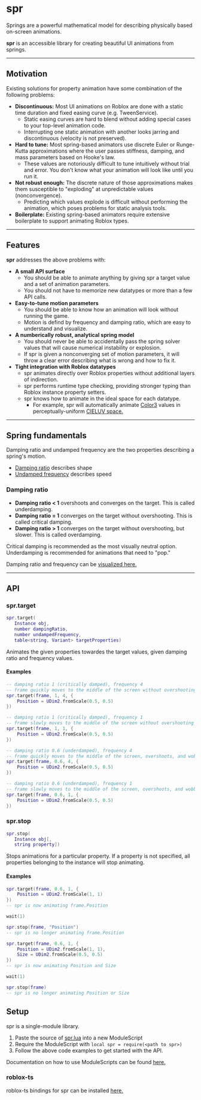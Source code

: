 # spr

Springs are a powerful mathematical model for describing physically based on-screen animations.

**spr** is an accessible library for creating beautiful UI animations from springs.

---
## Motivation

Existing solutions for property animation have some combination of the following problems:
- **Discontinuous:** Most UI animations on Roblox are done with a static time duration and fixed easing curve (e.g. TweenService).
  - Static easing curves are hard to blend without adding special cases to your top-level animation code.
  - Interrupting one static animation with another looks jarring and discontinuous (velocity is not preserved).
- **Hard to tune:** Most spring-based animators use discrete Euler or Runge-Kutta approximations where the user passes stiffness, damping, and mass parameters based on Hooke's law.
  - These values are notoriously difficult to tune intuitively without trial and error. You don't know what your animation will look like until you run it.
- **Not robust enough:** The discrete nature of those approximations makes them susceptible to "exploding" at unpredictable values (nonconvergence).
  - Predicting which values explode is difficult without performing the animation, which poses problems for static analysis tools.
- **Boilerplate:** Existing spring-based animators require extensive boilerplate to support animating Roblox types.

---
## Features

**spr** addresses the above problems with:

- **A small API surface**
   - You should be able to animate anything by giving spr a target value and a set of animation parameters.
   - You should not have to memorize new datatypes or more than a few API calls.
- **Easy-to-tune motion parameters**
   - You should be able to know how an animation will look without running the game.
   - Motion is defind by frequency and damping ratio, which are easy to understand and visualize.
- **A numberically robust, analytical spring model**
   - You should never be able to accidentally pass the spring solver values that will cause numerical instability or explosion.
   - If spr is given a nonconverging set of motion parameters, it will throw a clear error describing what is wrong and how to fix it.
- **Tight integration with Roblox datatypes**
   - spr animates directly over Roblox properties without additional layers of indirection.
   - spr performs runtime type checking, providing stronger typing than Roblox instance property setters.
   - spr knows how to animate in the ideal space for each datatype.
     - For example, spr will automatically animate [Color3](https://developer.roblox.com/en-us/api-reference/datatype/Color3) values in perceptually-uniform [CIELUV space.](https://en.wikipedia.org/wiki/CIELUV)

---
## Spring fundamentals

Damping ratio and undamped frequency are the two properties describing a spring's motion.

- [Damping ratio](https://en.wikipedia.org/wiki/Damping_ratio) describes shape
- [Undamped frequency](https://ocw.mit.edu/courses/mathematics/18-03-differential-equations-spring-2010/readings/supp_notes/MIT18_03S10_chapter_13.pdf) describes speed

### Damping ratio
- **Damping ratio < 1** overshoots and converges on the target. This is called underdamping.
- **Damping ratio = 1** converges on the target without overshooting. This is called critical damping.
- **Damping ratio > 1** converges on the target without overshooting, but slower. This is called overdamping.

Critical damping is recommended as the most visually neutral option.
Underdamping is recommended for animations that need to "pop."

Damping ratio and frequency can be [visualized here.](https://www.desmos.com/calculator/rzvw27ljh9)

---
## API

### spr.target
```lua
spr.target(
   Instance obj,
   number dampingRatio,
   number undampedFrequency,
   table<string, Variant> targetProperties)
```

Animates the given properties towardes the target values, given damping ratio and frequency values.

#### Examples

```lua
-- damping ratio 1 (critically damped), frequency 4
-- frame quickly moves to the middle of the screen without overshooting
spr.target(frame, 1, 4, {
    Position = UDim2.fromScale(0.5, 0.5)
})
```

```lua
-- damping ratio 1 (critically damped), frequency 1
-- frame slowly moves to the middle of the screen without overshooting
spr.target(frame, 1, 1, {
    Position = UDim2.fromScale(0.5, 0.5)
})
```

```lua
-- damping ratio 0.6 (underdamped), frequency 4
-- frame quickly moves to the middle of the screen, overshoots, and wobbles around the target
spr.target(frame, 0.6, 4, {
    Position = UDim2.fromScale(0.5, 0.5)
})
```

```lua
-- damping ratio 0.6 (underdamped), frequency 1
-- frame slowly moves to the middle of the screen, overshoots, and wobbles around the target
spr.target(frame, 0.6, 1, {
    Position = UDim2.fromScale(0.5, 0.5)
})
```

### spr.stop
```lua
spr.stop(
   Instance obj[,
   string property])
```

Stops animations for a particular property.
If a property is not specified, all properties belonging to the instance will stop animating.

#### Examples
```lua
spr.target(frame, 0.6, 1, {
    Position = UDim2.fromScale(1, 1)
})
-- spr is now animating frame.Position

wait(1)

spr.stop(frame, "Position")
-- spr is no longer animating frame.Position
```


```lua
spr.target(frame, 0.6, 1, {
    Position = UDim2.fromScale(1, 1),
    Size = UDim2.fromScale(0.5, 0.5)
})
-- spr is now animating Position and Size

wait(1)

spr.stop(frame)
-- spr is no longer animating Position or Size
```

## Setup

spr is a single-module library.

1. Paste the source of [spr.lua](https://raw.githubusercontent.com/Fraktality/spr/master/spr.lua) into a new ModuleScript
2. Require the ModuleScript with `local spr = require(<path to spr>)`
3. Follow the above code examples to get started with the API.

Documentation on how to use ModuleScripts can be found [here.](https://developer.roblox.com/en-us/api-reference/class/ModuleScript)

### roblox-ts

roblox-ts bindings for spr can be installed [here.](https://www.npmjs.com/package/@rbxts/spr)

